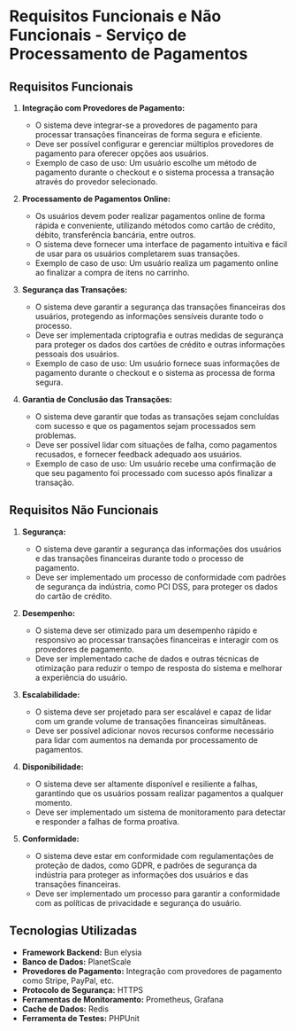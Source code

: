 # Requisitos Funcionais e Não Funcionais - Serviço de Processamento de Pagamentos

## Requisitos Funcionais

1. **Integração com Provedores de Pagamento:**
   - O sistema deve integrar-se a provedores de pagamento para processar transações financeiras de forma segura e eficiente.
   - Deve ser possível configurar e gerenciar múltiplos provedores de pagamento para oferecer opções aos usuários.
   - Exemplo de caso de uso: Um usuário escolhe um método de pagamento durante o checkout e o sistema processa a transação através do provedor selecionado.

2. **Processamento de Pagamentos Online:**
   - Os usuários devem poder realizar pagamentos online de forma rápida e conveniente, utilizando métodos como cartão de crédito, débito, transferência bancária, entre outros.
   - O sistema deve fornecer uma interface de pagamento intuitiva e fácil de usar para os usuários completarem suas transações.
   - Exemplo de caso de uso: Um usuário realiza um pagamento online ao finalizar a compra de itens no carrinho.

3. **Segurança das Transações:**
   - O sistema deve garantir a segurança das transações financeiras dos usuários, protegendo as informações sensíveis durante todo o processo.
   - Deve ser implementada criptografia e outras medidas de segurança para proteger os dados dos cartões de crédito e outras informações pessoais dos usuários.
   - Exemplo de caso de uso: Um usuário fornece suas informações de pagamento durante o checkout e o sistema as processa de forma segura.

4. **Garantia de Conclusão das Transações:**
   - O sistema deve garantir que todas as transações sejam concluídas com sucesso e que os pagamentos sejam processados sem problemas.
   - Deve ser possível lidar com situações de falha, como pagamentos recusados, e fornecer feedback adequado aos usuários.
   - Exemplo de caso de uso: Um usuário recebe uma confirmação de que seu pagamento foi processado com sucesso após finalizar a transação.

## Requisitos Não Funcionais

1. **Segurança:**
   - O sistema deve garantir a segurança das informações dos usuários e das transações financeiras durante todo o processo de pagamento.
   - Deve ser implementado um processo de conformidade com padrões de segurança da indústria, como PCI DSS, para proteger os dados do cartão de crédito.

2. **Desempenho:**
   - O sistema deve ser otimizado para um desempenho rápido e responsivo ao processar transações financeiras e interagir com os provedores de pagamento.
   - Deve ser implementado cache de dados e outras técnicas de otimização para reduzir o tempo de resposta do sistema e melhorar a experiência do usuário.

3. **Escalabilidade:**
   - O sistema deve ser projetado para ser escalável e capaz de lidar com um grande volume de transações financeiras simultâneas.
   - Deve ser possível adicionar novos recursos conforme necessário para lidar com aumentos na demanda por processamento de pagamentos.

4. **Disponibilidade:**
   - O sistema deve ser altamente disponível e resiliente a falhas, garantindo que os usuários possam realizar pagamentos a qualquer momento.
   - Deve ser implementado um sistema de monitoramento para detectar e responder a falhas de forma proativa.

5. **Conformidade:**
   - O sistema deve estar em conformidade com regulamentações de proteção de dados, como GDPR, e padrões de segurança da indústria para proteger as informações dos usuários e das transações financeiras.
   - Deve ser implementado um processo para garantir a conformidade com as políticas de privacidade e segurança do usuário.

## Tecnologias Utilizadas

- **Framework Backend:** Bun elysia
- **Banco de Dados:** PlanetScale
- **Provedores de Pagamento:** Integração com provedores de pagamento como Stripe, PayPal, etc.
- **Protocolo de Segurança:** HTTPS
- **Ferramentas de Monitoramento:** Prometheus, Grafana
- **Cache de Dados:** Redis
- **Ferramenta de Testes:** PHPUnit
